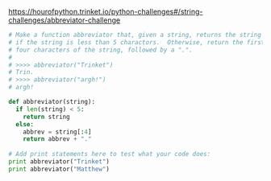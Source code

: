 https://hourofpython.trinket.io/python-challenges#/string-challenges/abbreviator-challenge


```py
# Make a function abbreviator that, given a string, returns the string
# if the string is less than 5 charactors.  Otherwise, return the first
# four characters of the string, followed by a ".".
#
# >>>> abbreviator("Trinket")
# Trin.
# >>>> abbreviator("argh!")
# argh!

def abbreviator(string):
  if len(string) < 5:
    return string
  else:
    abbrev = string[:4]
    return abbrev + "."
  
# Add print statements here to test what your code does:
print abbreviator("Trinket")
print abbreviator("Matthew")
```